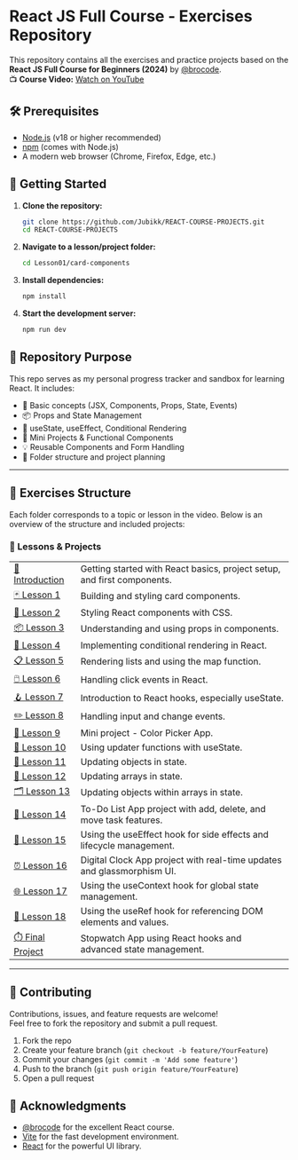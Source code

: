 # React JS Full Course - Exercises Repository

This repository contains all the exercises and practice projects based on the **React JS Full Course for Beginners (2024)** by [@brocode](https://www.youtube.com/@BroCodez).  
📺 **Course Video:** [Watch on YouTube](https://www.youtube.com/watch?v=CgkZ7MvWUAA&t=16707s)

## 🛠️ Prerequisites

- [Node.js](https://nodejs.org/) (v18 or higher recommended)
- [npm](https://www.npmjs.com/) (comes with Node.js)
- A modern web browser (Chrome, Firefox, Edge, etc.)

## 🚦 Getting Started

1. **Clone the repository:**
   ```sh
   git clone https://github.com/Jubikk/REACT-COURSE-PROJECTS.git
   cd REACT-COURSE-PROJECTS
   ```
2. **Navigate to a lesson/project folder:**
   ```sh
   cd Lesson01/card-components
   ```
3. **Install dependencies:**
   ```sh
   npm install
   ```
4. **Start the development server:**
   ```sh
   npm run dev
   ```

## 📁 Repository Purpose

This repo serves as my personal progress tracker and sandbox for learning React. It includes:

- 📘 Basic concepts (JSX, Components, Props, State, Events)
- 📦 Props and State Management
- 🧠 useState, useEffect, Conditional Rendering
- 🎯 Mini Projects & Functional Components
- 💡 Reusable Components and Form Handling
- 📂 Folder structure and project planning

---

## 📌 Exercises Structure

Each folder corresponds to a topic or lesson in the video. Below is an overview of the structure and included projects:

### 🚀 Lessons & Projects

<table>
  <tr>
    <td><a href="./Introduction/react_project/" title="React Project">🔰 Introduction</a></td>
    <td>Getting started with React basics, project setup, and first components.</td>
  </tr>
  <tr>
    <td><a href="./Lesson01/card-components/" title="Card Components">🃏 Lesson 1</a></td>
    <td>Building and styling card components.</td>
  </tr>
  <tr>
    <td><a href="./Lesson02/style-components/" title="Style Components">🎨 Lesson 2</a></td>
    <td>Styling React components with CSS.</td>
  </tr>
  <tr>
    <td><a href="./Lesson03/props/" title="Props">📦 Lesson 3</a></td>
    <td>Understanding and using props in components.</td>
  </tr>
  <tr>
    <td><a href="./Lesson04/conditional-rendering/" title="Conditional Rendering">🔀 Lesson 4</a></td>
    <td>Implementing conditional rendering in React.</td>
  </tr>
  <tr>
    <td><a href="./Lesson05/render-lists/" title="Render Lists">📋 Lesson 5</a></td>
    <td>Rendering lists and using the map function.</td>
  </tr>
  <tr>
    <td><a href="./Lesson06/click-events/" title="Click Events">🖱️ Lesson 6</a></td>
    <td>Handling click events in React.</td>
  </tr>
  <tr>
    <td><a href="./Lesson07/react-hook/" title="React Hook">🪝 Lesson 7</a></td>
    <td>Introduction to React hooks, especially useState.</td>
  </tr>
  <tr>
    <td><a href="./Lesson08/onchange-event/" title="OnChange Event">✏️ Lesson 8</a></td>
    <td>Handling input and change events.</td>
  </tr>
  <tr>
    <td><a href="./Lesson09color-picker-app/color-picker-app/" title="Color Picker App">🎨 Lesson 9</a></td>
    <td>Mini project - Color Picker App.</td>
  </tr>
  <tr>
    <td><a href="./Lesson10/updater-functions/" title="Updater Functions">🔄 Lesson 10</a></td>
    <td>Using updater functions with useState.</td>
  </tr>
  <tr>
    <td><a href="./Lesson11/update-objects/" title="Update Objects">📝 Lesson 11</a></td>
    <td>Updating objects in state.</td>
  </tr>
  <tr>
    <td><a href="./Lesson12/update-arrays/" title="Update Arrays">📑 Lesson 12</a></td>
    <td>Updating arrays in state.</td>
  </tr>
  <tr>
    <td><a href="./Lesson13/update-objects-array/" title="Update Objects in Array">🗂️ Lesson 13</a></td>
    <td>Updating objects within arrays in state.</td>
  </tr>
  <tr>
    <td><a href="./Lesson14to-do-app/to-do-list-app/" title="To-Do List App">📝 Lesson 14</a></td>
    <td>To-Do List App project with add, delete, and move task features.</td>
  </tr>
  <tr>
    <td><a href="./Lesson15/useEffect-hook/" title="useEffect Hook">🔁 Lesson 15</a></td>
    <td>Using the useEffect hook for side effects and lifecycle management.</td>
  </tr>
  <tr>
    <td><a href="./Lesson16digital-clock-app/digital-clock-app/" title="Digital Clock App">⏰ Lesson 16</a></td>
    <td>Digital Clock App project with real-time updates and glassmorphism UI.</td>
  </tr>
  <tr>
    <td><a href="./Lesson17/useContext-hook/" title="useContext Hook">🌐 Lesson 17</a></td>
    <td>Using the useContext hook for global state management.</td>
  </tr>
  <tr>
    <td><a href="./Lesson18/useRef-hook/" title="useRef Hook">🔗 Lesson 18</a></td>
    <td>Using the useRef hook for referencing DOM elements and values.</td>
  </tr>
  <tr>
    <td><a href="./ZFinalstopwatch-app/stopwatch-app/" title="Stopwatch App">⏱️ Final Project</a></td>
    <td>Stopwatch App using React hooks and advanced state management.</td>
  </tr>
</table>

---

## 🤝 Contributing

Contributions, issues, and feature requests are welcome!  
Feel free to fork the repository and submit a pull request.

1. Fork the repo
2. Create your feature branch (`git checkout -b feature/YourFeature`)
3. Commit your changes (`git commit -m 'Add some feature'`)
4. Push to the branch (`git push origin feature/YourFeature`)
5. Open a pull request

## 🙏 Acknowledgments

- [@brocode](https://www.youtube.com/@BroCodez) for the excellent React course.
- [Vite](https://vitejs.dev/) for the fast development environment.
- [React](https://react.dev/) for the powerful UI library.
